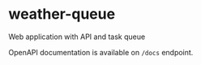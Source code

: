 # weather-queue
Web application with API and task queue

OpenAPI documentation is available on `/docs` endpoint.
